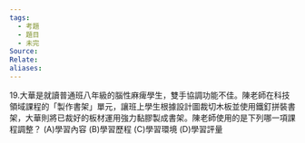```yaml
---
tags:
  - 考題
  - 題目
  - 未完
Source:
Relate: 
aliases:
---
```

19.大華是就讀普通班八年級的腦性麻痺學生，雙手協調功能不佳。陳老師在科技領域課程的「製作書架」單元，讓班上學生根據設計圖裁切木板並使用鐵釘拼裝書架，大華則將已裁好的板材運用強力黏膠製成書架。陳老師使用的是下列哪一項課程調整？
(A)學習內容 (B)學習歷程 (C)學習環境 (D)學習評量
